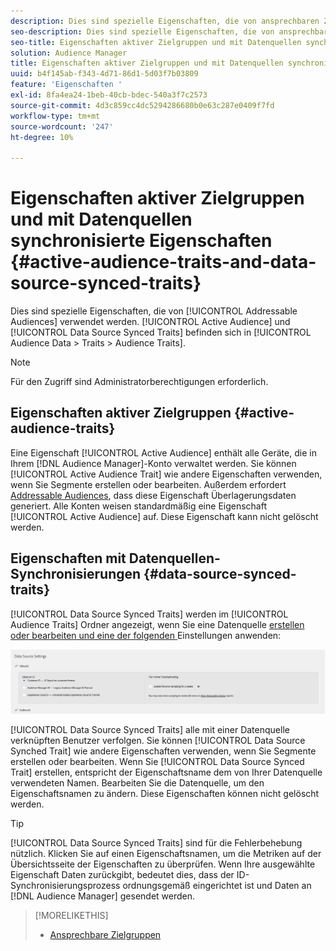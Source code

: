 ```yaml
---
description: Dies sind spezielle Eigenschaften, die von ansprechbaren Zielgruppen verwendet werden. Aktive Zielgruppen- und Datenquellen-synchronisierte Eigenschaften befinden sich unter Zielgruppendaten > Eigenschaften > Zielgruppeneigenschaften.
seo-description: Dies sind spezielle Eigenschaften, die von ansprechbaren Zielgruppen verwendet werden. Aktive Zielgruppen- und Datenquellen-synchronisierte Eigenschaften befinden sich unter Zielgruppendaten > Eigenschaften > Zielgruppeneigenschaften.
seo-title: Eigenschaften aktiver Zielgruppen und mit Datenquellen synchronisierte Eigenschaften
solution: Audience Manager
title: Eigenschaften aktiver Zielgruppen und mit Datenquellen synchronisierte Eigenschaften
uuid: b4f145ab-f343-4d71-86d1-5d03f7b03809
feature: 'Eigenschaften '
exl-id: 8fa4ea24-1beb-40cb-bdec-540a3f7c2573
source-git-commit: 4d3c859cc4dc5294286680b0e63c287e0409f7fd
workflow-type: tm+mt
source-wordcount: '247'
ht-degree: 10%

---
```


# Eigenschaften aktiver Zielgruppen und mit Datenquellen synchronisierte Eigenschaften {#active-audience-traits-and-data-source-synced-traits}

Dies sind spezielle Eigenschaften, die von [!UICONTROL Addressable Audiences] verwendet werden. [!UICONTROL Active Audience] und  [!UICONTROL Data Source Synced Traits] befinden sich in  [!UICONTROL Audience Data > Traits > Audience Traits].

>[!NOTE]
>
>Für den Zugriff sind Administratorberechtigungen erforderlich.

## Eigenschaften aktiver Zielgruppen {#active-audience-traits}

Eine Eigenschaft [!UICONTROL Active Audience] enthält alle Geräte, die in Ihrem [!DNL Audience Manager]-Konto verwaltet werden. Sie können [!UICONTROL Active Audience Trait] wie andere Eigenschaften verwenden, wenn Sie Segmente erstellen oder bearbeiten. Außerdem erfordert [Addressable Audiences](../../features/addressable-audiences.md), dass diese Eigenschaft Überlagerungsdaten generiert. Alle Konten weisen standardmäßig eine Eigenschaft [!UICONTROL Active Audience] auf. Diese Eigenschaft kann nicht gelöscht werden.

## Eigenschaften mit Datenquellen-Synchronisierungen {#data-source-synced-traits}

[!UICONTROL Data Source Synced Traits] werden im  [!UICONTROL Audience Traits] Ordner angezeigt, wenn Sie eine Datenquelle  [erstellen oder bearbeiten und eine der folgenden ](../../features/manage-datasources.md#create-data-source) Einstellungen anwenden:

![](assets/datasource_synced.png)

[!UICONTROL Data Source Synced Traits] alle mit einer Datenquelle verknüpften Benutzer verfolgen. Sie können [!UICONTROL Data Source Synched Trait] wie andere Eigenschaften verwenden, wenn Sie Segmente erstellen oder bearbeiten. Wenn Sie [!UICONTROL Data Source Synced Trait] erstellen, entspricht der Eigenschaftsname dem von Ihrer Datenquelle verwendeten Namen. Bearbeiten Sie die Datenquelle, um den Eigenschaftsnamen zu ändern. Diese Eigenschaften können nicht gelöscht werden.

>[!TIP]
>
>[!UICONTROL Data Source Synced Traits] sind für die Fehlerbehebung nützlich. Klicken Sie auf einen Eigenschaftsnamen, um die Metriken auf der Übersichtsseite der Eigenschaften zu überprüfen. Wenn Ihre ausgewählte Eigenschaft Daten zurückgibt, bedeutet dies, dass der ID-Synchronisierungsprozess ordnungsgemäß eingerichtet ist und Daten an [!DNL Audience Manager] gesendet werden.

>[!MORELIKETHIS]
>
>* [Ansprechbare Zielgruppen](../../features/addressable-audiences.md)

